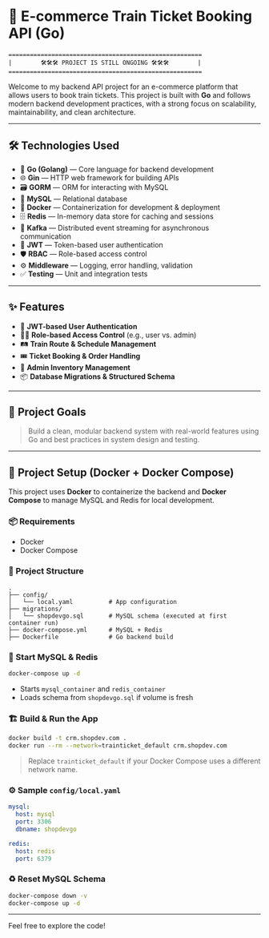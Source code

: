 # 🚄 E-commerce Train Ticket Booking API (Go)

```
======================================================
|        🛠️🛠️🛠️ PROJECT IS STILL ONGOING 🛠️🛠️🛠️        |
======================================================
```

Welcome to my backend API project for an e-commerce platform that allows users to book train tickets. This project is built with **Go** and follows modern backend development practices, with a strong focus on scalability, maintainability, and clean architecture.

---

## 🛠️ Technologies Used

- 🧠 **Go (Golang)** — Core language for backend development  
- 🌐 **Gin** — HTTP web framework for building APIs  
- 🗃️ **GORM** — ORM for interacting with MySQL  
- 🐬 **MySQL** — Relational database  
- 🐳 **Docker** — Containerization for development & deployment
- 🗄️ **Redis** — In-memory data store for caching and sessions  
- 📩 **Kafka** — Distributed event streaming for asynchronous communication    
- 🔐 **JWT** — Token-based user authentication  
- 🛡️ **RBAC** — Role-based access control  
- ⚙️ **Middleware** — Logging, error handling, validation  
- ✅ **Testing** — Unit and integration tests

---

## ✨ Features

- 🔐 **JWT-based User Authentication**
- 🧑‍💼 **Role-based Access Control** (e.g., user vs. admin)
- 🛤️ **Train Route & Schedule Management**
- 🎟️ **Ticket Booking & Order Handling**
- 🧾 **Admin Inventory Management**
- 📦 **Database Migrations & Structured Schema**

---

## 📁 Project Goals

> Build a clean, modular backend system with real-world features using Go and best practices in system design and testing.

---

## 🐳 Project Setup (Docker + Docker Compose)

This project uses **Docker** to containerize the backend and **Docker Compose** to manage MySQL and Redis for local development.

### 📦 Requirements

- Docker
- Docker Compose

### 🧱 Project Structure

```
.
├── config/
│   └── local.yaml          # App configuration
├── migrations/
│   └── shopdevgo.sql       # MySQL schema (executed at first container run)
├── docker-compose.yml      # MySQL + Redis
├── Dockerfile              # Go backend build
```

### 🐬 Start MySQL & Redis

```bash
docker-compose up -d
```

- Starts `mysql_container` and `redis_container`
- Loads schema from `shopdevgo.sql` if volume is fresh

### 🏗️ Build & Run the App

```bash
docker build -t crm.shopdev.com .
docker run --rm --network=trainticket_default crm.shopdev.com
```

> Replace `trainticket_default` if your Docker Compose uses a different network name.

### ⚙️ Sample `config/local.yaml`

```yaml
mysql:
  host: mysql
  port: 3306
  dbname: shopdevgo

redis:
  host: redis
  port: 6379
```

### ♻️ Reset MySQL Schema

```bash
docker-compose down -v
docker-compose up -d
```

---

Feel free to explore the code!

